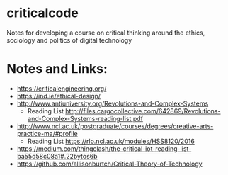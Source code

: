 # criticalcode
Notes for developing a course on critical thinking around the ethics, sociology and politics of digital technology

# Notes and Links:
* https://criticalengineering.org/
* https://ind.ie/ethical-design/
* http://www.antiuniversity.org/Revolutions-and-Complex-Systems
	* Reading List http://files.cargocollective.com/642869/Revolutions-and-Complex-Systems-reading-list.pdf
* http://www.ncl.ac.uk/postgraduate/courses/degrees/creative-arts-practice-ma/#profile
	* Reading List https://rlo.ncl.ac.uk/modules/HSS8120/2016
* https://medium.com/thingclash/the-critical-iot-reading-list-ba55d58c08a1#.22bytos6b
* https://github.com/allisonburtch/Critical-Theory-of-Technology

